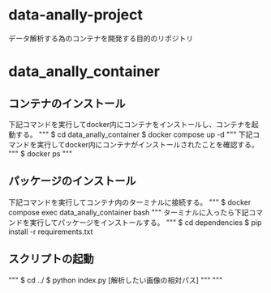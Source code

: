 # data-anally-project
データ解析する為のコンテナを開発する目的のリポジトリ

# data_anally_container
## コンテナのインストール
下記コマンドを実行してdocker内にコンテナをインストールし、コンテナを起動する。
"""
$ cd data_anally_container
$ docker compose up -d
"""
下記コマンドを実行してdocker内にコンテナがインストールされたことを確認する。
"""
$ docker ps
"""
## パッケージのインストール
下記コマンドを実行してコンテナ内のターミナルに接続する。
"""
$ docker compose exec data_anally_container bash
"""
ターミナルに入ったら下記コマンドを実行してパッケージをインストールする。
"""
$ cd dependencies
$ pip install -r requirements.txt
## スクリプトの起動
"""
$ cd ../
$ python index.py [解析したい画像の相対パス]
"""
"""

